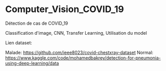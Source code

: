 # Computer_Vision_COVID_19
Détection de cas de COVID_19

Classification d'image, CNN, Transfer Learning, Utilisation du model

Lien dataset:

Malade: https://github.com/ieee8023/covid-chestxray-dataset
Normal: https://www.kaggle.com/code/mohamedbakrey/detection-for-pneumonia-using-deep-learning/data   


